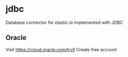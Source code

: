# jdbc
Database connector for elastic.io implemented with JDBC


## Oracle
Visit https://cloud.oracle.com/tryit
Create free account

